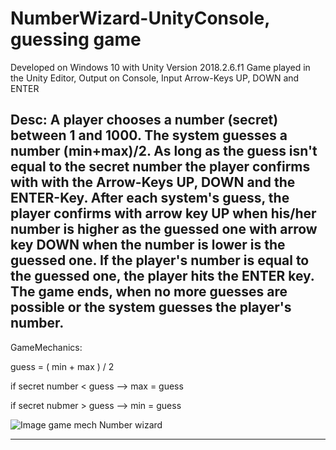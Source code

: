 # NumberWizard-UnityConsole, guessing game

Developed on Windows 10 with Unity Version 2018.2.6.f1
Game played in the Unity Editor, Output on Console, Input Arrow-Keys UP, DOWN and ENTER

Desc: A player chooses a number (secret) between 1 and 1000. 
The system guesses a number (min+max)/2.
As long as the guess isn't equal to the secret number the player confirms with with the Arrow-Keys UP, DOWN and the ENTER-Key. 
After each system's guess, the player confirms with arrow key UP when his/her number is higher as the guessed one with
arrow key DOWN when the number is lower is the guessed one.
If the player's number is equal to the guessed one, the player hits the ENTER key. 
The game ends, when no more guesses are possible or the system guesses the player's number. 
----------------------
GameMechanics: 

guess = ( min + max ) / 2

if secret number < guess --> max = guess

if secret nubmer > guess --> min = guess

![Image game mech Number wizard](./Screenshots/gameMech-nbrw.jpg)

------------------------
